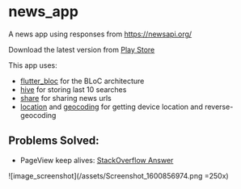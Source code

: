 # news_app
A news app using responses from https://newsapi.org/

Download the latest version from [Play Store](https://play.google.com/store/apps/details?id=com.decimalCorp.news_app&hl=en_IN) 

This app uses:
* [flutter_bloc](https://pub.dev/packages/flutter_bloc) for the BLoC architecture
* [hive](https://pub.dev/packages/hive) for storing last 10 searches
* [share](https://pub.dev/packages/share) for sharing news urls
* [location](https://pub.dev/packages/location) and [geocoding](https://pub.dev/packages/geocoding) for getting device location and reverse-geocoding

## Problems Solved:
* PageView keep alives: [StackOverflow Answer](https://stackoverflow.com/a/63574708/8240072)

![image_screenshot](/assets/Screenshot_1600856974.png =250x)
